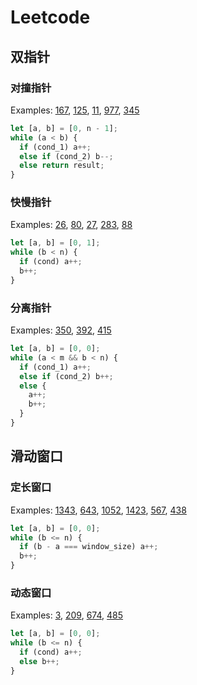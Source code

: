 # Leetcode

## 双指针

### 对撞指针

Examples:
[167](https://leetcode.cn/problems/two-sum-ii-input-array-is-sorted/description/),
[125](https://leetcode.cn/problems/valid-palindrome/description/),
[11](https://leetcode.cn/problems/container-with-most-water/description/),
[977](https://leetcode.cn/problems/squares-of-a-sorted-array/description/),
[345](https://leetcode.cn/problems/reverse-vowels-of-a-string/description/)

```js
let [a, b] = [0, n - 1];
while (a < b) {
  if (cond_1) a++;
  else if (cond_2) b--;
  else return result;
}
```

### 快慢指针

Examples:
[26](https://leetcode.cn/problems/remove-duplicates-from-sorted-array/description/),
[80](https://leetcode.cn/problems/remove-duplicates-from-sorted-array-ii/description/),
[27](https://leetcode.cn/problems/remove-element/description/),
[283](https://leetcode.cn/problems/move-zeroes/description/),
[88](https://leetcode.cn/problems/merge-sorted-array/description/)

```js
let [a, b] = [0, 1];
while (b < n) {
  if (cond) a++;
  b++;
}
```

### 分离指针

Examples:
[350](https://leetcode.cn/problems/intersection-of-two-arrays-ii/description/),
[392](https://leetcode.cn/problems/is-subsequence/description/),
[415](https://leetcode.cn/problems/add-strings/description/)

```js
let [a, b] = [0, 0];
while (a < m && b < n) {
  if (cond_1) a++;
  else if (cond_2) b++;
  else {
    a++;
    b++;
  }
}
```

## 滑动窗口

### 定长窗口

Examples:
[1343](https://leetcode.cn/problems/number-of-sub-arrays-of-size-k-and-average-greater-than-or-equal-to-threshold/description/),
[643](https://leetcode.cn/problems/maximum-average-subarray-i/description/),
[1052](https://leetcode.cn/problems/grumpy-bookstore-owner/description/),
[1423](https://leetcode.cn/problems/maximum-points-you-can-obtain-from-cards/description/),
[567](https://leetcode.cn/problems/permutation-in-string/description/),
[438](https://leetcode.cn/problems/find-all-anagrams-in-a-string/description/)

```js
let [a, b] = [0, 0];
while (b <= n) {
  if (b - a === window_size) a++;
  b++;
}
```

### 动态窗口

Examples:
[3](https://leetcode.cn/problems/longest-substring-without-repeating-characters/description/),
[209](https://leetcode.cn/problems/minimum-size-subarray-sum/description/),
[674](https://leetcode.cn/problems/longest-continuous-increasing-subsequence/description/),
[485](https://leetcode.cn/problems/max-consecutive-ones/description/)

```js
let [a, b] = [0, 0];
while (b <= n) {
  if (cond) a++;
  else b++;
}
```
